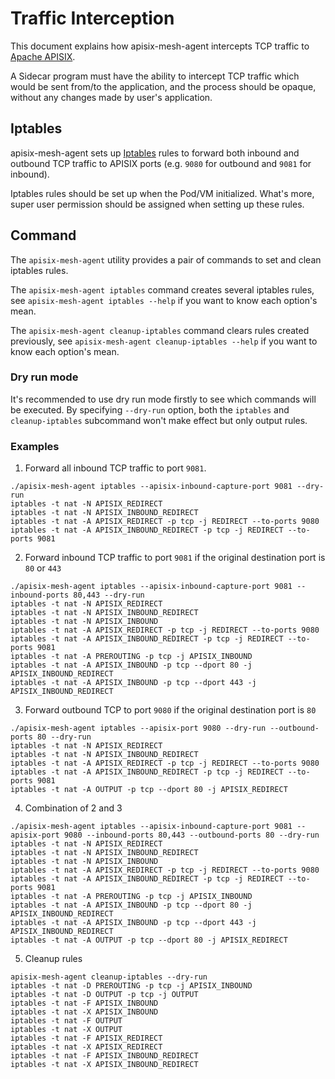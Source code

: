 # Traffic Interception

This document explains how apisix-mesh-agent intercepts TCP traffic to [Apache APISIX](https://apisix.apache.org).

A Sidecar program must have the ability to intercept TCP traffic which would be sent from/to the application, and the
process should be opaque, without any changes made by user's application.

## Iptables

apisix-mesh-agent sets up [Iptables](https://en.wikipedia.org/wiki/Iptables) rules to forward both inbound
and outbound TCP traffic to APISIX ports (e.g. `9080` for outbound and `9081` for inbound).

Iptables rules should be set up when the Pod/VM initialized. What's more, super user permission should be
assigned when setting up these rules.

## Command

The `apisix-mesh-agent` utility provides a pair of commands to set and clean iptables rules.

The `apisix-mesh-agent iptables` command creates several iptables rules,
see `apisix-mesh-agent iptables --help` if you want to know each option's mean.

The `apisix-mesh-agent cleanup-iptables` command clears rules created previously, see `apisix-mesh-agent cleanup-iptables --help`
if you want to know each option's mean.

### Dry run mode

It's recommended to use dry run mode firstly to see which commands will be executed. By specifying
`--dry-run` option, both the `iptables` and `cleanup-iptables` subcommand won't make effect but only output
rules.

### Examples

1. Forward all inbound TCP traffic to port `9081`.

```shell
./apisix-mesh-agent iptables --apisix-inbound-capture-port 9081 --dry-run
iptables -t nat -N APISIX_REDIRECT
iptables -t nat -N APISIX_INBOUND_REDIRECT
iptables -t nat -A APISIX_REDIRECT -p tcp -j REDIRECT --to-ports 9080
iptables -t nat -A APISIX_INBOUND_REDIRECT -p tcp -j REDIRECT --to-ports 9081
```

2. Forward inbound TCP traffic to port `9081` if the original destination port is `80` or `443`

```shell
./apisix-mesh-agent iptables --apisix-inbound-capture-port 9081 --inbound-ports 80,443 --dry-run
iptables -t nat -N APISIX_REDIRECT
iptables -t nat -N APISIX_INBOUND_REDIRECT
iptables -t nat -N APISIX_INBOUND
iptables -t nat -A APISIX_REDIRECT -p tcp -j REDIRECT --to-ports 9080
iptables -t nat -A APISIX_INBOUND_REDIRECT -p tcp -j REDIRECT --to-ports 9081
iptables -t nat -A PREROUTING -p tcp -j APISIX_INBOUND
iptables -t nat -A APISIX_INBOUND -p tcp --dport 80 -j APISIX_INBOUND_REDIRECT
iptables -t nat -A APISIX_INBOUND -p tcp --dport 443 -j APISIX_INBOUND_REDIRECT
```

3. Forward outbound TCP to port `9080` if the original destination port is `80`

```shell
./apisix-mesh-agent iptables --apisix-port 9080 --dry-run --outbound-ports 80 --dry-run
iptables -t nat -N APISIX_REDIRECT
iptables -t nat -N APISIX_INBOUND_REDIRECT
iptables -t nat -A APISIX_REDIRECT -p tcp -j REDIRECT --to-ports 9080
iptables -t nat -A APISIX_INBOUND_REDIRECT -p tcp -j REDIRECT --to-ports 9081
iptables -t nat -A OUTPUT -p tcp --dport 80 -j APISIX_REDIRECT
```

4. Combination of 2 and 3

```shell
./apisix-mesh-agent iptables --apisix-inbound-capture-port 9081 --apisix-port 9080 --inbound-ports 80,443 --outbound-ports 80 --dry-run
iptables -t nat -N APISIX_REDIRECT
iptables -t nat -N APISIX_INBOUND_REDIRECT
iptables -t nat -N APISIX_INBOUND
iptables -t nat -A APISIX_REDIRECT -p tcp -j REDIRECT --to-ports 9080
iptables -t nat -A APISIX_INBOUND_REDIRECT -p tcp -j REDIRECT --to-ports 9081
iptables -t nat -A PREROUTING -p tcp -j APISIX_INBOUND
iptables -t nat -A APISIX_INBOUND -p tcp --dport 80 -j APISIX_INBOUND_REDIRECT
iptables -t nat -A APISIX_INBOUND -p tcp --dport 443 -j APISIX_INBOUND_REDIRECT
iptables -t nat -A OUTPUT -p tcp --dport 80 -j APISIX_REDIRECT

```

5. Cleanup rules

```shell
apisix-mesh-agent cleanup-iptables --dry-run
iptables -t nat -D PREROUTING -p tcp -j APISIX_INBOUND
iptables -t nat -D OUTPUT -p tcp -j OUTPUT
iptables -t nat -F APISIX_INBOUND
iptables -t nat -X APISIX_INBOUND
iptables -t nat -F OUTPUT
iptables -t nat -X OUTPUT
iptables -t nat -F APISIX_REDIRECT
iptables -t nat -X APISIX_REDIRECT
iptables -t nat -F APISIX_INBOUND_REDIRECT
iptables -t nat -X APISIX_INBOUND_REDIRECT
```
